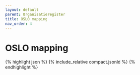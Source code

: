 ```yaml
---
layout: default
parent: Organisatieregister
title: OSLO mapping
nav_order: 4
---
```


# OSLO mapping

{% highlight json %}
{% include_relative  compact.jsonld %}
{% endhighlight %}